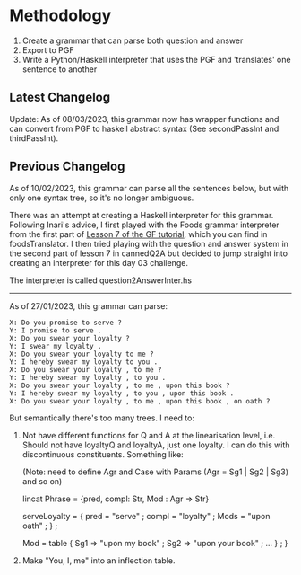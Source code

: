 # Methodology

1. Create a grammar that can parse both question and answer
2. Export to PGF
3. Write a Python/Haskell interpreter that uses the PGF and 'translates' one sentence to another

## Latest Changelog

Update: As of 08/03/2023, this grammar now has wrapper functions and can convert from PGF to haskell abstract syntax (See secondPassInt and thirdPassInt).


## Previous Changelog

As of 10/02/2023, this grammar can parse all the sentences below, but with only one syntax tree, so it's no longer ambiguous.

There was an attempt at creating a Haskell interpreter for this grammar. Following Inari's advice, I first played with the Foods grammar interpreter from the first part of [Lesson 7 of the GF tutorial](http://www.grammaticalframework.org/doc/tutorial/gf-tutorial.html#toc140), which you can find in foodsTranslator. I then tried playing with the question and answer system in the second part of lesson 7 in cannedQ2A but decided to jump straight into creating an interpreter for this day 03 challenge.

The interpreter is called question2AnswerInter.hs

-------------------

As of 27/01/2023, this grammar can parse:

    X: Do you promise to serve ?
    Y: I promise to serve .
    X: Do you swear your loyalty ?
    Y: I swear my loyalty .
    X: Do you swear your loyalty to me ?
    Y: I hereby swear my loyalty to you .
    X: Do you swear your loyalty , to me ?
    Y: I hereby swear my loyalty , to you .
    X: Do you swear your loyalty , to me , upon this book ?
    Y: I hereby swear my loyalty , to you , upon this book .
    X: Do you swear your loyalty , to me , upon this book , on oath ?

But semantically there's too many trees. I need to:

1. Not have different functions for Q and A at the linearisation level, i.e. Should not have loyaltyQ and loyaltyA, just one loyalty. I can do this with discontinuous constituents. Something like:


    (Note: need to define Agr and Case with Params (Agr = Sg1 | Sg2 | Sg3) and so on) 

    lincat Phrase = {pred, compl: Str, Mod : Agr => Str}

    serveLoyalty = {
        pred = "serve" ;
        compl = "loyalty" ;
        Mods = "upon oath" ;
    } ;
    
    Mod = table {
        Sg1 => "upon my book" ;
        Sg2 => "upon your book" ;
        ... } ;
    }

2. Make "You, I, me" into an inflection table. 